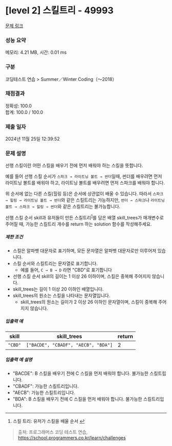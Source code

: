 # [level 2] 스킬트리 - 49993 

[문제 링크](https://school.programmers.co.kr/learn/courses/30/lessons/49993) 

### 성능 요약

메모리: 4.21 MB, 시간: 0.01 ms

### 구분

코딩테스트 연습 > Summer／Winter Coding（～2018）

### 채점결과

정확성: 100.0<br/>합계: 100.0 / 100.0

### 제출 일자

2024년 11월 25일 12:39:52

### 문제 설명

<p>선행 스킬이란 어떤 스킬을 배우기 전에 먼저 배워야 하는 스킬을 뜻합니다.</p>

<p>예를 들어 선행 스킬 순서가 <code>스파크 → 라이트닝 볼트 → 썬더</code>일때, 썬더를 배우려면 먼저 라이트닝 볼트를 배워야 하고, 라이트닝 볼트를 배우려면 먼저 스파크를 배워야 합니다.</p>

<p>위 순서에 없는 다른 스킬(힐링 등)은 순서에 상관없이 배울 수 있습니다. 따라서 <code>스파크 → 힐링 → 라이트닝 볼트 → 썬더</code>와 같은 스킬트리는 가능하지만, <code>썬더 → 스파크</code>나 <code>라이트닝 볼트 → 스파크 → 힐링 → 썬더</code>와 같은 스킬트리는 불가능합니다.</p>

<p>선행 스킬 순서 skill과 유저들이 만든 스킬트리<sup id="fnref1"><a href="#fn1">1</a></sup>를 담은 배열 skill_trees가 매개변수로 주어질 때, 가능한 스킬트리 개수를 return 하는 solution 함수를 작성해주세요.</p>

<h5>제한 조건</h5>

<ul>
<li>스킬은 알파벳 대문자로 표기하며, 모든 문자열은 알파벳 대문자로만 이루어져 있습니다.</li>
<li>스킬 순서와 스킬트리는 문자열로 표기합니다.

<ul>
<li>예를 들어, <code>C → B → D</code> 라면 "CBD"로 표기합니다</li>
</ul></li>
<li>선행 스킬 순서 skill의 길이는 1 이상 26 이하이며, 스킬은 중복해 주어지지 않습니다.</li>
<li>skill_trees는 길이 1 이상 20 이하인 배열입니다.</li>
<li>skill_trees의 원소는 스킬을 나타내는 문자열입니다.

<ul>
<li>skill_trees의 원소는 길이가 2 이상 26 이하인 문자열이며, 스킬이 중복해 주어지지 않습니다.</li>
</ul></li>
</ul>

<h5>입출력 예</h5>
<table class="table">
        <thead><tr>
<th>skill</th>
<th>skill_trees</th>
<th>return</th>
</tr>
</thead>
        <tbody><tr>
<td><code>"CBD"</code></td>
<td><code>["BACDE", "CBADF", "AECB", "BDA"]</code></td>
<td>2</td>
</tr>
</tbody>
      </table>
<h5>입출력 예 설명</h5>

<ul>
<li>"BACDE": B 스킬을 배우기 전에 C 스킬을 먼저 배워야 합니다. 불가능한 스킬트립니다.</li>
<li>"CBADF": 가능한 스킬트리입니다.</li>
<li>"AECB": 가능한 스킬트리입니다.</li>
<li>"BDA": B 스킬을 배우기 전에 C 스킬을 먼저 배워야 합니다. 불가능한 스킬트리입니다.</li>
</ul>

<div class="footnotes">
<hr>
<ol>

<li id="fn1">
<p>스킬 트리: 유저가 스킬을 배울 순서&nbsp;<a href="#fnref1">↩</a></p>
</li>

</ol>
</div>


> 출처: 프로그래머스 코딩 테스트 연습, https://school.programmers.co.kr/learn/challenges